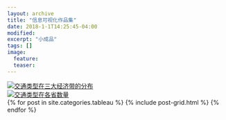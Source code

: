 ```yaml
---
layout: archive
title: "信息可视化作品集"
date: 2018-1-1T14:25:45-04:00
modified:
excerpt: "小成品"
tags: []
image: 
  feature: 
  teaser:
---
```

<div class='tableauPlaceholder' id='viz1515308065975' style='position: relative'><noscript><a href='#'><img alt='交通类型在三大经济带的分布 ' src='https:&#47;&#47;public.tableau.com&#47;static&#47;images&#47;MX&#47;MX3R4N3FZ&#47;1_rss.png' style='border: none' /></a></noscript><object class='tableauViz'  style='display:none;'><param name='host_url' value='https%3A%2F%2Fpublic.tableau.com%2F' /> <param name='embed_code_version' value='3' /> <param name='path' value='shared&#47;MX3R4N3FZ' /> <param name='toolbar' value='yes' /><param name='static_image' value='https:&#47;&#47;public.tableau.com&#47;static&#47;images&#47;MX&#47;MX3R4N3FZ&#47;1.png' /> <param name='animate_transition' value='yes' /><param name='display_static_image' value='yes' /><param name='display_spinner' value='yes' /><param name='display_overlay' value='yes' /><param name='display_count' value='yes' /></object></div>                <script type='text/javascript'>                    var divElement = document.getElementById('viz1515308065975');                    var vizElement = divElement.getElementsByTagName('object')[0];                    vizElement.style.width='420px';vizElement.style.height='677px';                    var scriptElement = document.createElement('script');                    scriptElement.src = 'https://public.tableau.com/javascripts/api/viz_v1.js';                    vizElement.parentNode.insertBefore(scriptElement, vizElement);                </script>

<div class='tableauPlaceholder' id='viz1515308324719' style='position: relative'><noscript><a href='#'><img alt='交通类型在各省数量 ' src='https:&#47;&#47;public.tableau.com&#47;static&#47;images&#47;_1&#47;_18368&#47;sheet5&#47;1_rss.png' style='border: none' /></a></noscript><object class='tableauViz'  style='display:none;'><param name='host_url' value='https%3A%2F%2Fpublic.tableau.com%2F' /> <param name='embed_code_version' value='3' /> <param name='site_root' value='' /><param name='name' value='_18368&#47;sheet5' /><param name='tabs' value='no' /><param name='toolbar' value='yes' /><param name='static_image' value='https:&#47;&#47;public.tableau.com&#47;static&#47;images&#47;_1&#47;_18368&#47;sheet5&#47;1.png' /> <param name='animate_transition' value='yes' /><param name='display_static_image' value='yes' /><param name='display_spinner' value='yes' /><param name='display_overlay' value='yes' /><param name='display_count' value='yes' /></object></div>                <script type='text/javascript'>                    var divElement = document.getElementById('viz1515308324719');                    var vizElement = divElement.getElementsByTagName('object')[0];                    vizElement.style.width='827px';vizElement.style.height='1196px';                    var scriptElement = document.createElement('script');                    scriptElement.src = 'https://public.tableau.com/javascripts/api/viz_v1.js';                    vizElement.parentNode.insertBefore(scriptElement, vizElement);                </script>

<div class="tiles">
{% for post in site.categories.tableau %}
  {% include post-grid.html %}
{% endfor %}
</div><!-- /.tiles 把所有categories 有 tableau 的列出来-->